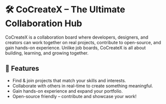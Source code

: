 # 🛠️ CoCreateX – The Ultimate Collaboration Hub
CoCreateX is a collaboration board where developers, designers, and creators can work together on real projects, contribute to open-source, and gain hands-on experience. Unlike job boards, CoCreateX is all about building, learning, and growing together.

## 🌟 Features
- Find & join projects that match your skills and interests.
- Collaborate with others in real-time to create something meaningful.
- Gain hands-on experience and expand your portfolio.
- Open-source friendly – contribute and showcase your work!
